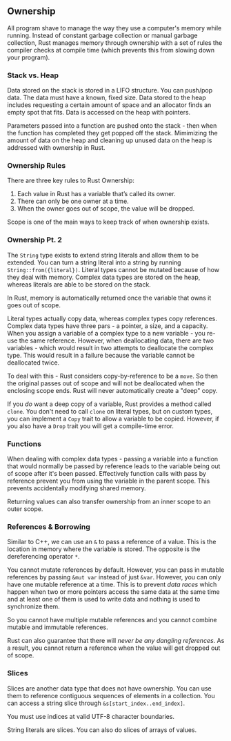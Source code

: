 ## Ownership

All program shave to manage the way they use a computer's memory while running. Instead of constant garbage collection or manual garbage collection, Rust manages memory through ownership with a set of rules the compiler checks at compile time (which prevents this from slowing down your program).

### Stack vs. Heap

Data stored on the stack is stored in a LIFO structure. You can push/pop data. The data must have a known, fixed size. Data stored to the heap includes requesting a certain amount of space and an allocator finds an empty spot that fits. Data is accessed on the heap with pointers.

Parameters passed into a function are pushed onto the stack - then when the function has completed they get popped off the stack. Mimimizing the amount of data on the heap and cleaning up unused data on the heap is addressed with ownership in Rust.

### Ownership Rules

There are three key rules to Rust Ownership:

1. Each value in Rust has a variable that’s called its owner.
1. There can only be one owner at a time.
1. When the owner goes out of scope, the value will be dropped.

Scope is one of the main ways to keep track of when ownership exists.

### Ownership Pt. 2

The `String` type exists to extend string literals and allow them to be extended. You can turn a string literal into a string by running `String::from({literal})`. Literal types cannot be mutated because of how they deal with memory. Complex data types are stored on the heap, whereas literals are able to be stored on the stack.

In Rust, memory is automatically returned once the variable that owns it goes out of scope.

Literal types actually copy data, whereas complex types copy references. Complex data types have three pars - a pointer, a size, and a capacity. When you assign a variable of a complex type to a new variable - you re-use the same reference. However, when deallocating data, there are two variables - which would result in two attempts to deallocate the complex type. This would result in a failure because the variable cannot be deallocated twice.

To deal with this - Rust considers copy-by-reference to be a `move`. So then the original passes out of scope and will not be deallocated when the enclosing scope ends. Rust will never automatically create a "deep" copy.

If you _do_ want a deep copy of a variable, Rust provides a method called `clone`. You don't need to call `clone` on literal types, but on custom types, you can implement a `Copy` trait to allow a variable to be copied. However, if you also have a `Drop` trait you will get a compile-time error.

### Functions

When dealing with complex data types - passing a variable into a function that would normally be passed by reference leads to the variable being out of scope after it's been passed. Effectively function calls with pass by reference prevent you from using the variable in the parent scope. This prevents accidentally modifying shared memory.

Returning values can also transfer ownership from an inner scope to an outer scope.

### References & Borrowing

Similar to C++, we can use an `&` to pass a reference of a value. This is the location in memory where the variable is stored. The opposite is the dereferencing operator `*`.

You cannot mutate references by default. However, you can pass in mutable references by passing `&mut var` instead of just `&var`. However, you can only have one mutable reference at a time. This is to prevent _data races_ which happen when two or more pointers access the same data at the same time and at least one of them is used to write data and nothing is used to synchronize them.

So you cannot have multiple mutable references and you cannot combine mutable and immutable references.

Rust can also guarantee that there will _never be any dangling references_. As a result, you cannot return a reference when the value will get dropped out of scope.

### Slices

Slices are another data type that does not have ownership. You can use them to reference contiguous sequences of elements in a collection. You can access a string slice through `&s[start_index..end_index]`.

You must use indices at valid UTF-8 character boundaries.

String literals are slices. You can also do slices of arrays of values.
